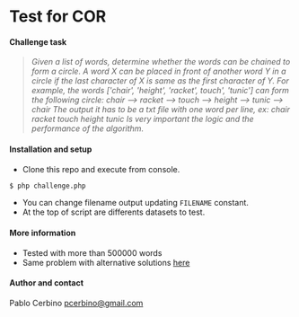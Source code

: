 # Test for COR

#### Challenge task

>  *Given a list of words, determine whether the words can be chained to form a circle. 
A word X can be placed in front of another word Y in a circle if the last character of X is same as the first character of Y.
For example, the words ['chair', 'height', 'racket', touch', 'tunic'] can form the following circle:
chair --> racket --> touch --> height --> tunic --> chair
The output it has to be a txt file with one word per line, ex:
chair racket touch height tunic
Is very important the logic and the performance of the algorithm.*

#### Installation and setup

- Clone this repo and execute from console.
```sh
$ php challenge.php
```
- You can change filename output updating ```FILENAME``` constant.
- At the top of script are differents datasets to test.

####  More information
- Tested with more than 500000 words
- Same problem with alternative solutions [here](https://careercup.com/question?id=5932349506191360)

####  Author and contact

Pablo Cerbino
pcerbino@gmail.com

